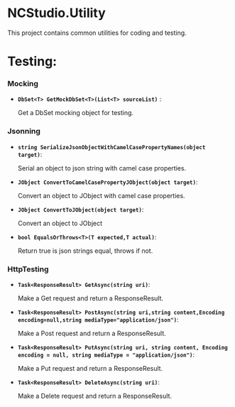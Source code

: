 # NCStudio.Utility
This project contains common utilities for coding and testing.

# Testing:
### Mocking
+ **`DbSet<T> GetMockDbSet<T>(List<T> sourceList)`** :
    
    Get a DbSet mocking object for testing.

### Jsonning
+ **`string SerializeJsonObjectWithCamelCasePropertyNames(object target)`**:
    
    Serial an object to json string with camel case properties.

+ **`JObject ConvertToCamelCasePropertyJObject(object target)`**:
    
    Convert an object to JObject with camel case properties.

+ **`JObject ConvertToJObject(object target)`**:
    
    Convert an object to JObject

+ **`bool EqualsOrThrows<T>(T expected,T actual)`**:
    
    Return true is json strings equal, throws if not.

### HttpTesting
+ **`Task<ResponseResult> GetAsync(string uri)`**:

    Make a Get request and return a ResponseResult.

+ **`Task<ResponseResult> PostAsync(string uri,string content,Encoding encoding=null,string mediaType="application/json")`**:
    
    Make a Post request and return a ResponseResult.

+ **`Task<ResponseResult> PutAsync(string uri, string content, Encoding encoding = null, string mediaType = "application/json")`**:

    Make a Put request and return a ResponseResult.

+ **`Task<ResponseResult> DeleteAsync(string uri)`**:

    Make a Delete request and return a ResponseResult.